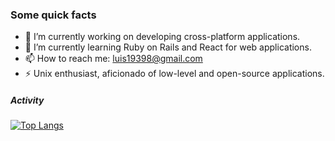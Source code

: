 ### Some quick facts

<!--
**AlencarLH/AlencarLH** is a ✨ _special_ ✨ repository because its `README.md` (this file) appears on your GitHub profile.

Here are some ideas to get you started:
-->

- 🔭 I’m currently working on developing cross-platform applications.
- 🌱 I’m currently learning Ruby on Rails and React for web applications.
- 📫 How to reach me: luis19398@gmail.com
- ⚡ Unix enthusiast, aficionado of low-level and open-source applications.

##### Activity
[![Top Langs](https://github-readme-stats.vercel.app/api/top-langs/?username=AlencarLH&langs_count=6&&layout=compact&hide_progress=true)](https://github.com/AlencarLH/github-readme-stats)
